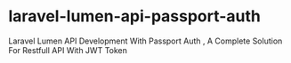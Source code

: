 # laravel-lumen-api-passport-auth
 Laravel Lumen API Development With Passport Auth , A Complete Solution For Restfull API With JWT Token
